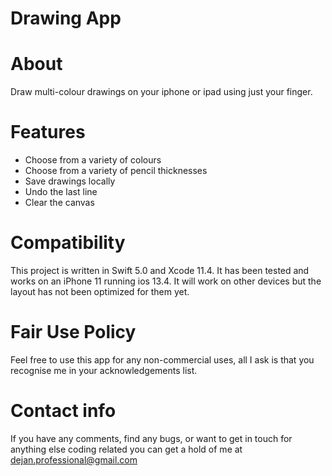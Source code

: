 # Drawing App
# About
Draw multi-colour drawings on your iphone or ipad using just your finger. 

# Features
- Choose from a variety of colours
- Choose from a variety of pencil thicknesses
- Save drawings locally
- Undo the last line
- Clear the canvas


# Compatibility
This project is written in Swift 5.0 and Xcode 11.4. It has been tested and works on an iPhone 11 running ios 13.4. It will work on other devices but the layout has not been optimized for them yet. 

# Fair Use Policy
Feel free to use this app for any non-commercial uses, all I ask is that you recognise me in your acknowledgements list.

# Contact info
If you have any comments, find any bugs, or want to get in touch for anything else coding related you can get a hold of me at
dejan.professional@gmail.com

